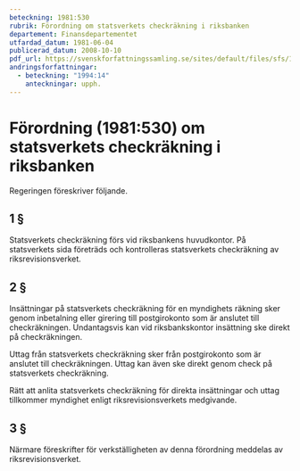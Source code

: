 ```yaml
---
beteckning: 1981:530
rubrik: Förordning om statsverkets checkräkning i riksbanken
departement: Finansdepartementet
utfardad_datum: 1981-06-04
publicerad_datum: 2008-10-10
pdf_url: https://svenskforfattningssamling.se/sites/default/files/sfs/1981-06/SFS1981-530.pdf
andringsforfattningar:
  - beteckning: "1994:14"
    anteckningar: upph.
---
```


# Förordning (1981:530) om statsverkets checkräkning i riksbanken

Regeringen föreskriver följande.

## 1 §

Statsverkets checkräkning förs vid riksbankens huvudkontor. På statsverkets sida företräds och kontrolleras statsverkets checkräkning av riksrevisionsverket.

## 2 §

Insättningar på statsverkets checkräkning för en myndighets räkning sker genom inbetalning eller girering till postgirokonto som är anslutet till checkräkningen. Undantagsvis kan vid riksbankskontor insättning ske direkt på checkräkningen.

Uttag från statsverkets checkräkning sker från postgirokonto som är anslutet till checkräkningen. Uttag kan även ske direkt genom check på statsverkets checkräkning.

Rätt att anlita statsverkets checkräkning för direkta insättningar och uttag tillkommer myndighet enligt riksrevisionsverkets medgivande.

## 3 §

Närmare föreskrifter för verkställigheten av denna förordning meddelas av riksrevisionsverket.